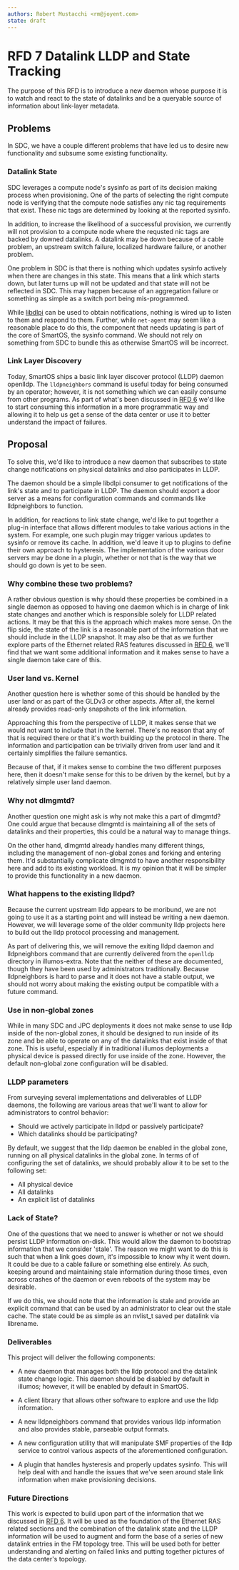 ```yaml
---
authors: Robert Mustacchi <rm@joyent.com>
state: draft
---
```


<!--
    This Source Code Form is subject to the terms of the Mozilla Public
    License, v. 2.0. If a copy of the MPL was not distributed with this
    file, You can obtain one at http://mozilla.org/MPL/2.0/.
-->

<!--
    Copyright 2015 Joyent Inc.
-->

# RFD 7 Datalink LLDP and State Tracking

The purpose of this RFD is to introduce a new daemon whose purpose it is
to watch and react to the state of datalinks and be a queryable source
of information about link-layer metadata.

## Problems

In SDC, we have a couple different problems that have led us to desire
new functionality and subsume some existing functionality.

### Datalink State

SDC leverages a compute node's sysinfo as part of its decision making
process when provisioning. One of the parts of selecting the right
compute node is verifying that the compute node satisfies any nic tag
requirements that exist. These nic tags are determined by looking at the
reported sysinfo.

In addition, to increase the likelihood of a successful provision, we
currently will not provision to a compute node where the requsted nic
tags are backed by downed datalinks. A datalink may be down because of
a cable problem, an upstream switch failure, localized hardware failure,
or another problem.

One problem in SDC is that there is nothing which updates sysinfo
actively when there are changes in this state. This means that a link
which starts down, but later turns up will not be updated and that state
will not be reflected in SDC. This may happen because of an aggregation
failure or something as simple as a switch port being mis-programmed.

While [libdlpi](http://illumos.org/man/3lib/libdlpi) can be used to
obtain notifications, nothing is wired up to listen to them and respond
to them. Further, while `net-agent` may seem like a reasonable place to
do this, the component that needs updating is part of the core of SmartOS, the
sysinfo command. We should not rely on something from SDC to bundle this
as otherwise SmartOS will be incorrect.

### Link Layer Discovery

Today, SmartOS ships a basic link layer discover protocol (LLDP) daemon
openlldp. The `lldpneighbors` command is useful today for being consumed
by an operator; however, it is not something which we can easily
consume from other programs. As part of what's been discussed in [RFD
6](https://github.com/joyent/rfd/tree/master/rfd/0006) we'd like to
start consuming this information in a more programmatic way and allowing
it to help us get a sense of the data center or use it to better
understand the impact of failures.

## Proposal

To solve this, we'd like to introduce a new daemon that subscribes to
state change notifications on physical datalinks and also participates
in LLDP.

The daemon should be a simple libdlpi consumer to get notifications of
the link's state and to participate in LLDP. The daemon should export a
door server as a means for configuration commands and commands like
lldpneighbors to function.

In addition, for reactions to link state change, we'd like to put
together a plug-in interface that allows different modules to take
various actions in the system. For example, one such plugin may trigger
various updates to sysinfo or remove its cache. In addition, we'd leave
it up to plugins to define their own approach to hysteresis. The
implementation of the various door servers may be done in a plugin,
whether or not that is the way that we should go down is yet to be seen.

### Why combine these two problems?

A rather obvious question is why should these properties be combined in
a single daemon as opposed to having one daemon which is in charge of
link state changes and another which is responsible solely for LLDP
related actions. It may be that this is the approach which makes more
sense. On the flip side, the state of the link is a reasonable part of
the information that we should include in the LLDP snapshot. It may also
be that as we further explore parts of the Ethernet related RAS features
discussed in [RFD
6](https://github.com/joyent/rfd/tree/master/rfd/0006), we'll find that
we want some additional information and it makes sense to have a single
daemon take care of this.

### User land vs. Kernel

Another question here is whether some of this should be handled by the
user land or as part of the GLDv3 or other aspects. After all, the
kernel already provides read-only snapshots of the link information.

Approaching this from the perspective of LLDP, it makes sense that we
would not want to include that in the kernel. There's no reason that any
of that is required there or that it's worth building up the protocol in
there. The information and participation can be trivially driven from
user land and it certainly simplifies the failure semantics.

Because of that, if it makes sense to combine the two different purposes
here, then it doesn't make sense for this to be driven by the kernel,
but by a relatively simple user land daemon.

### Why not dlmgmtd? 

Another question one might ask is why not make this a part of dlmgmtd?
One could argue that because dlmgmtd is maintaining all of the sets of
datalinks and their properties, this could be a natural way to manage
things.

On the other hand, dlmgmtd already handles many different things,
including the management of non-global zones and forking and entering
them. It'd substantially complicate dlmgmtd to have another
responsibility here and add to its existing workload. It is my opinion
that it will be simpler to provide this functionality in a new daemon.

### What happens to the existing lldpd?

Because the current upstream lldp appears to be moribund, we are not
going to use it as a starting point and will instead be writing a new
daemon. However, we will leverage some of the older community lldp
projects here to build out the lldp protocol processing and management.

As part of delivering this, we will remove the exiting lldpd daemon and
lldpneighbors command that are currently delivered from the `openlldp`
directory in illumos-extra. Note that the neither of these are
documented, though they have been used by administrators traditionally.
Because lldpneighbors is hard to parse and it does not have a stable
output, we should not worry about making the existing output be
compatible with a future command.

### Use in non-global zones

While in many SDC and JPC deployments it does not make sense to use lldp
inside of the non-global zones, it should be designed to run inside of
its zone and be able to operate on any of the datalinks that exist
inside of that zone. This is useful, especially if in traditional
illumos deployments a physical device is passed directly for use inside
of the zone. However, the default non-global zone configuration will be
disabled.

### LLDP parameters

From surveying several implementations and deliverables of LLDP daemons,
the following are various areas that we'll want to allow for
administrators to control behavior:

* Should we actively participate in lldpd or passively participate?
* Which datalinks should be participating?

By default, we suggest that the lldp daemon be enabled in the global
zone, running on all physical datalinks in the global zone. In terms of
of configuring the set of datalinks, we should probably allow it to be
set to the following set:

* All physical device
* All datalinks
* An explicit list of datalinks

### Lack of State?

One of the questions that we need to answer is whether or not we should
persist LLDP information on-disk. This would allow the daemon to
bootstrap information that we consider 'stale'. The reason we might want
to do this is such that when a link goes down, it's impossible to know
why it went down. It could be due to a cable failure or something else
entirely. As such, keeping around and maintaining stale information
during those times, even across crashes of the daemon or even reboots of
the system may be desirable.

If we do this, we should note that the information is stale and provide
an explicit command that can be used by an administrator to clear out
the stale cache. The state could be as simple as an nvlist_t saved per
datalink via librename.

### Deliverables

This project will deliver the following components:

* A new daemon that manages both the lldp protocol and the datalink
  state change logic. This daemon should be disabled by default in
  illumos; however, it will be enabled by default in SmartOS.

* A client library that allows other software to explore and use the
  lldp information.

* A new lldpneighbors command that provides various lldp information and
  also provides stable, parseable output formats.

* A new configuration utility that will manipulate SMF properties of the
  lldp service to control various aspects of the aforementioned
  configuration.

* A plugin that handles hysteresis and properly updates sysinfo. This
  will help deal with and handle the issues that we've seen around stale
  link information when make provisioning decisions.

### Future Directions

This work is expected to build upon part of the information that we
discussed in [RFD
6](https://github.com/joyent/rfd/tree/master/rfd/0006). It will be used
as the foundation of the Ethernet RAS related sections and the
combination of the datalink state and the LLDP information will be used
to augment and form the base of a series of new datalink entries in the
FM topology tree. This will be used both for better understanding and
alerting on failed links and putting together pictures of the data
center's topology.
